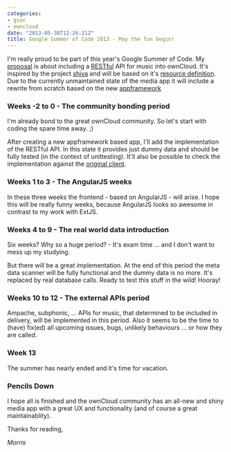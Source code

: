 ```yaml
---
categories:
- gsoc
- owncloud
date: "2013-05-30T12:26:21Z"
title: Google Summer of Code 2013 - May the fun begin!
---
```


I'm really proud to be part of this year's Google Summer of Code. My [proposal](https://www.google-melange.com/gsoc/proposal/public/google/gsoc2013/kabum/5727390428823552) is about including a [RESTful](https://en.wikipedia.org/wiki/Representational_state_transfer#RESTful_web_APIs) API for music into ownCloud. It's inspired by the project [shiva](https://github.com/tooxie/shiva-server) and will be based on it's [resource definition](https://github.com/tooxie/shiva-server#resource). Due to the currently unmaintained state of the media app it will include a rewrite from scratch based on the new [appframework](https://github.com/owncloud/appframework)

### Weeks -2 to 0 - The community bonding period

I'm already bond to the great ownCloud community. So let's start with coding the spare time away. ;)

After creating a new appframework based app, I'll add the implementation of the RESTful API. In this state it provides just dummy data and should be fully tested (in the context of unittesting). It'll also be possible to check the implementation against the [original client](https://github.com/tooxie/shiva-client).

### Weeks 1 to 3 - The AngularJS weeks

In these three weeks the frontend - based on AngularJS - will arise. I hope this will be really funny weeks, because AngularJS looks so awesome in contrast to my work with ExtJS.

### Weeks 4 to 9 - The real world data introduction

Six weeks? Why so a huge period? - It's exam time ... and I don't want to mess up my studying.

But there will be a great implementation. At the end of this period the meta data scanner will be fully functional and the dummy data is no more. It's replaced by real database calls. Ready to test this stuff in the wild! Hooray!

### Weeks 10 to 12 - The external APIs period

Ampache, subphonic, ... APIs for music, that determined to be included in delivery, will be implemented in this period. Also it seems to be the time to (have) fix(ed) all upcoming issues, bugs, unlikely behaviours ... or how they are called.

### Week 13

The summer has nearly ended and it's time for vacation.

### Pencils Down

I hope all is finished and the ownCloud community has an all-new and shiny media app with a great UX and functionality (and of course a great maintainablity).

Thanks for reading,

*Morris*
